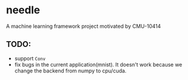 # needle
A machine learning framework project motivated by CMU-10414

## TODO:
+ support `Conv`
+ fix bugs in the current application(mnist). It doesn't work because we change the backend from numpy to cpu/cuda. 
